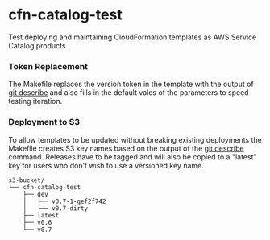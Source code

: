 # cfn-catalog-test
Test deploying and maintaining CloudFormation templates as AWS Service Catalog products


### Token Replacement

The Makefile replaces the version token in the template with the output of [git describe](https://git-scm.com/docs/git-describe#_examples)
and also fills in the default vales of the parameters to speed testing iteration.

### Deployment to S3

To allow templates to be updated without breaking existing deployments the Makefile creates
S3 key names based on the output of the [git describe](https://git-scm.com/docs/git-describe#_examples)
command. Releases have to be tagged and will also be copied to a "latest" key for users who
don't wish to use a versioned key name.

```
s3-bucket/
└── cfn-catalog-test
    ├── dev
    │   ├── v0.7-1-gef2f742
    │   └── v0.7-dirty
    ├── latest
    ├── v0.6
    └── v0.7
```
